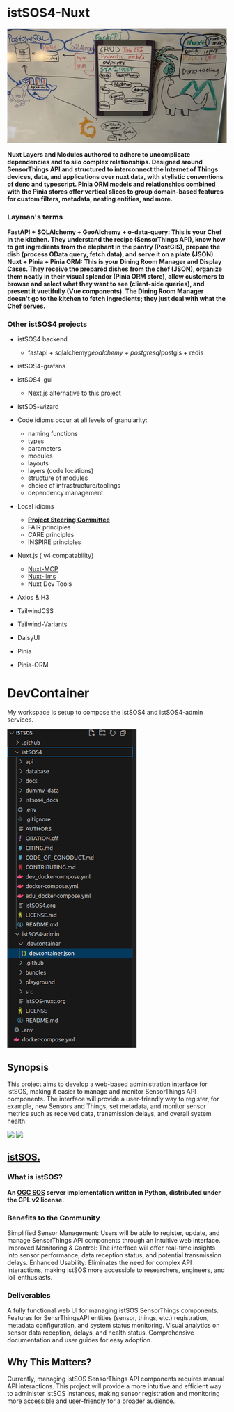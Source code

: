 # istSOS4-Nuxt

![](./istSOS-system-design.gif)

**Nuxt Layers and Modules authored to adhere to uncomplicate dependencies and to silo complex relationships. Designed around SensorThings API and structured to interconnect the Internet of Things devices, data, and applications over nuxt data, with stylistic conventions of deno and typescript. Pinia ORM models and relationships combined with the Pinia stores offer vertical slices to group domain-based features for custom filters, metadata, nesting entities, and more.**

### Layman's terms
**FastAPI + SQLAlchemy + GeoAlchemy + o-data-query: This is your Chef in the kitchen. They understand the recipe (SensorThings API), know how to get ingredients from the elephant in the pantry (PostGIS), prepare the dish (process OData query, fetch data), and serve it on a plate (JSON).
Nuxt + Pinia + Pinia ORM: This is your Dining Room Manager and Display Cases. They receive the prepared dishes from the chef (JSON), organize them neatly in their visual splendor (Pinia ORM store), allow customers to browse and select what they want to see (client-side queries), and present it vuetifully (Vue components). The Dining Room Manager doesn't go to the kitchen to fetch ingredients; they just deal with what the Chef serves.**

### Other istSOS4 projects
  - istSOS4 backend
    - fastapi + sqlalchemy*geoalchemy + postgresql*postgis + redis
  - istSOS4-grafana
  - istSOS4-gui
    - Next.js alternative to this project
  - istSOS-wizard


- Code idioms occur at all levels of granularity:
  - naming functions
  - types
  - parameters
  - modules
  - layouts
  - layers (code locations)
  - structure of modules
  - choice of infrastructure/toolings
  - dependency management
 
- Local idioms
  - [**Project Steering Committee**](https://istsos.org/psc.html)
  - FAIR principles
  - CARE principles
  - INSPIRE principles

- Nuxt.js ( v4 compatability)
  - [Nuxt-MCP](https://github.com/antfu/nuxt-mcp)
  - [Nuxt-llms](https://github.com/nuxtlabs/nuxt-llms)
  - Nuxt Dev Tools
- Axios & H3
- TailwindCSS
- Tailwind-Variants
- DaisyUI
- Pinia
- Pinia-ORM

# DevContainer

My workspace is setup to compose the istSOS4 and istSOS4-admin services.

![](./devContainer.png)

  
## Synopsis
This project aims to develop a web-based administration interface for istSOS, making it easier to manage and monitor SensorThings API components. The interface will provide a user-friendly way to register, for example, new Sensors and Things, set metadata, and monitor sensor metrics such as received data, transmission delays, and overall system health.

![](https://istsos.org/assets/img/istsos_bars_white.png)
![](https://istsos.org/assets/img/OSGeo_incubation.png)
## [istSOS.](https://istsos.org/)
### What is istSOS?
**An [OGC SOS](https://www.ogc.org/standards/sos/) server implementation written in Python, distributed under the GPL v2 license.**

### Benefits to the Community
Simplified Sensor Management: Users will be able to register, update, and manage SensorThings API components through an intuitive web interface.
Improved Monitoring & Control: The interface will offer real-time insights into sensor performance, data reception status, and potential transmission delays.
Enhanced Usability: Eliminates the need for complex API interactions, making istSOS more accessible to researchers, engineers, and IoT enthusiasts.

### Deliverables
A fully functional web UI for managing istSOS SensorThings components.
Features for SensrThingsAPI entities (sensor, things, etc.) registration, metadata configuration, and system status monitoring.
Visual analytics on sensor data reception, delays, and health status.
Comprehensive documentation and user guides for easy adoption.

## Why This Matters?
Currently, managing istSOS SensorThings API components requires manual API interactions. This project will provide a more intuitive and efficient way to administer istSOS instances, making sensor registration and monitoring more accessible and user-friendly for a broader audience.
